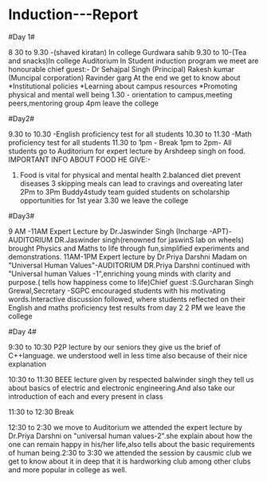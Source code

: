 # Induction---Report
#Day 1#

8 30 to 9.30 -(shaved kiratan) In college Gurdwara sahib
9.30 to 10-(Tea and snacks)In college Auditorium 
In Student induction program we meet are honourable chief guest:-
Dr Sehajpal Singh (Principal)
Rakesh kumar (Muncipal corporation)
Ravinder garg
At the end we get to know about
*Institutional policies
*Learning about campus resources 
*Promoting physical and mental well being 
1.30 - orientation to campus,meeting peers,mentoring group
4pm leave the college


#Day2#

9.30 to 10.30 -English proficiency test for all students 
10.30 to 11.30 -Math proficiency test for all students
11.30 to 1pm - Break
1pm to 2pm- All students go to Auditorium for expert lecture by Arshdeep singh on food.
IMPORTANT INFO ABOUT FOOD HE GIVE:-
1. Food is vital for physical and mental health 
2.balanced diet prevent diseases 
3 skipping meals can lead to cravings and overeating later
2Pm to 3Pm
Buddy4study team guided students on scholarship opportunities for 1st year
3.30 we leave the college 


#Day3#

9 AM -11AM Expert Lecture by Dr.Jaswinder Singh (Incharge -APT)-AUDITORIUM
DR.Jaswinder singh(renowned for jaswinS lab on wheels) brought Physics and Maths to life through fun,simplified experiments and demonstrations.
11AM-1PM
Expert lecture by Dr.Priya Darshni Madam on "Universal Human Values"-AUDITORIUM
DR.Priya Darshni continued with "Universal human Values -1",enriching young minds with clarity and purpose.( tells how happiness come to life)Chief guest :S.Gurcharan Singh Grewal,Secretary -SGPC encouraged students with his motivating words.Interactive discussion followed, where students reflected on their English and maths proficiency test results from day 2
2 PM we leave the college 



#Day 4#

9:30 to 10:30 P2P lecture by our seniors they give us the brief of C++language. we understood well in less time also because of their nice explanation 



10:30 to 11:30 BEEE lecture given by respected balwinder singh they tell us about basics of electric and electronic engineering.And also take our introduction of each and every present in class 


11:30 to 12:30 Break




12:30 to 2:30 we move to Auditorium 
we attended the expert lecture by Dr.Priya Darshni on "universal human values-2".she explain about how the one can remain happy in his/her life,also tells about the basic requirements of human being.2:30 to 3:30 we attended the session by causmic club we get to know about it in deep that it is hardworking club among other clubs and more popular in college as well.